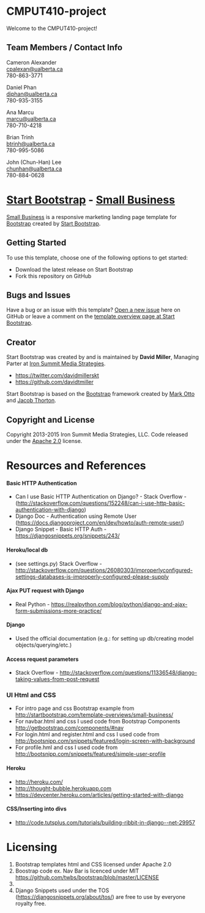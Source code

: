 # CMPUT410-project
Welcome to the CMPUT410-project!

Team Members / Contact Info
------------
Cameron Alexander  
cpalexan@ualberta.ca  
780-863-3771  

Daniel Phan  
djphan@ualberta.ca  
780-935-3155  

Ana Marcu  
marcu@ualberta.ca  
780-710-4218  

Brian Trinh  
btrinh@ualberta.ca  
780-995-5086

John (Chun-Han) Lee <br>
chunhan@ualberta.ca <br>
780-884-0628


# [Start Bootstrap](http://startbootstrap.com/) - [Small Business](http://startbootstrap.com/template-overviews/small-business/)

[Small Business](http://startbootstrap.com/template-overviews/small-business/) is a responsive marketing landing page template for [Bootstrap](http://getbootstrap.com/) created by [Start Bootstrap](http://startbootstrap.com/).

## Getting Started

To use this template, choose one of the following options to get started:
* Download the latest release on Start Bootstrap
* Fork this repository on GitHub

## Bugs and Issues

Have a bug or an issue with this template? [Open a new issue](https://github.com/IronSummitMedia/startbootstrap-small-business/issues) here on GitHub or leave a comment on the [template overview page at Start Bootstrap](http://startbootstrap.com/template-overviews/small-business/).

## Creator

Start Bootstrap was created by and is maintained by **David Miller**, Managing Parter at [Iron Summit Media Strategies](http://www.ironsummitmedia.com/).

* https://twitter.com/davidmillerskt
* https://github.com/davidtmiller

Start Bootstrap is based on the [Bootstrap](http://getbootstrap.com/) framework created by [Mark Otto](https://twitter.com/mdo) and [Jacob Thorton](https://twitter.com/fat).

## Copyright and License

Copyright 2013-2015 Iron Summit Media Strategies, LLC. Code released under the [Apache 2.0](https://github.com/IronSummitMedia/startbootstrap-small-business/blob/gh-pages/LICENSE) license.


Resources and References
====

#### Basic HTTP Authentication

* Can I use Basic HTTP Authentication on Django? - Stack Overflow - (http://stackoverflow.com/questions/152248/can-i-use-http-basic-authentication-with-django)
* Django Doc - Authentication using Remote User (https://docs.djangoproject.com/en/dev/howto/auth-remote-user/)
* Django Snippet - Basic HTTP Auth - https://djangosnippets.org/snippets/243/


#### Heroku/local db
* (see settings.py) Stack Overflow - http://stackoverflow.com/questions/26080303/improperlyconfigured-settings-databases-is-improperly-configured-please-supply

#### Ajax PUT request with Django
* Real Python - https://realpython.com/blog/python/django-and-ajax-form-submissions-more-practice/

#### Django
* Used the official documentation (e.g.: for setting up db/creating model objects/querying/etc.)


#### Access request parameters
* Stack Overflow - http://stackoverflow.com/questions/11336548/django-taking-values-from-post-request

### UI Html and CSS
* For intro page and css Bootstrap example from http://startbootstrap.com/template-overviews/small-business/ 
* For navbar.html and css I used code from Bootstrap Components http://getbootstrap.com/components/#nav
* For login.html and register.html and css I used code from http://bootsnipp.com/snippets/featured/login-screen-with-background 
* For profile.hml and css I used code from http://bootsnipp.com/snippets/featured/simple-user-profile

#### Heroku
* http://heroku.com/
* http://thought-bubble.herokuapp.com
* https://devcenter.heroku.com/articles/getting-started-with-django

#### CSS/Inserting into divs
* http://code.tutsplus.com/tutorials/building-ribbit-in-django--net-29957



Licensing
===
1. Bootstrap templates html and CSS licensed under Apache 2.0
2. Boostrap code ex. Nav Bar is licenced under MIT https://github.com/twbs/bootstrap/blob/master/LICENSE
3. 
4. Django Snippets used under the TOS (https://djangosnippets.org/about/tos/) are free to use by everyone royalty free.
